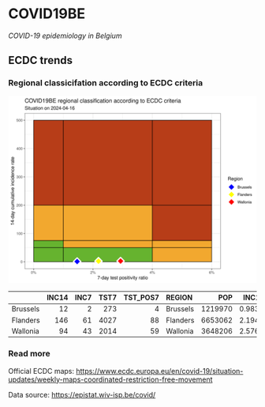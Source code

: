 
# COVID19BE

*COVID-19 epidemiology in Belgium*

## ECDC trends

### Regional classicifation according to ECDC criteria

![](COVID9BE-ecdc-trend.png)

|          | INC14 | INC7 | TST7 | TST\_POS7 | REGION   |     POP | INC14\_RT |       PR7 |          GR |
| :------- | ----: | ---: | ---: | --------: | :------- | ------: | --------: | --------: | ----------: |
| Brussels |    12 |    2 |  273 |         4 | Brussels | 1219970 | 0.9836307 | 0.0146520 | \-0.8000000 |
| Flanders |   146 |   61 | 4027 |        88 | Flanders | 6653062 | 2.1944783 | 0.0218525 | \-0.2823529 |
| Wallonia |    94 |   43 | 2014 |        59 | Wallonia | 3648206 | 2.5766089 | 0.0292949 | \-0.1568627 |

### Read more

Official ECDC maps:
<https://www.ecdc.europa.eu/en/covid-19/situation-updates/weekly-maps-coordinated-restriction-free-movement>

Data source: <https://epistat.wiv-isp.be/covid/>
